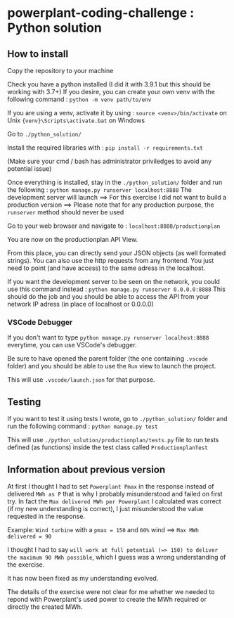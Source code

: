 # powerplant-coding-challenge : Python solution

## How to install

Copy the repository to your machine

Check you have a python installed (I did it with 3.9.1 but this should be working with 3.7+)
If you desire, you can create your own venv with the following command :
`python -m venv path/to/env`

If you are using a venv, activate it by using :
`source <venv>/bin/activate` on Unix
`{venv}\Scripts\activate.bat` on Windows

Go to `./python_solution/`

Install the required libraries with :
`pip install -r requirements.txt`

(Make sure your cmd / bash has administrator priviledges to avoid any potential issue)

Once everything is installed, stay in the `./python_solution/` folder and run the following :
`python manage.py runserver localhost:8888`
The development server will launch
==> For this exercise I did not want to build a production version
==> Please note that for any production purpose, the `runserver` method should never be used

Go to your web browser and navigate to : `localhost:8888/productionplan`

You are now on the productionplan API View.

From this place, you can directly send your JSON objects (as well formated strings).
You can also use the http requests from any frontend. You just need to point (and have access) to the same adress in the localhost.

If you want the development server to be seen on the network, you could use this command instead :
`python manage.py runserver 0.0.0.0:8888`
This should do the job and you should be able to access the API from your network IP adress (in place of localhost or 0.0.0.0)

### VSCode Debugger

If you don't want to type `python manage.py runserver localhost:8888` everytime, you can use VSCode's debugger.

Be sure to have opened the parent folder (the one containing `.vscode` folder) and you should be able to use the `Run` view to launch the project.

This will use `.vscode/launch.json` for that purpose.

## Testing

If you want to test it using tests I wrote, go to `./python_solution/` folder and run the following command :
`python manage.py test`

This will use `./python_solution/productionplan/tests.py` file to run tests defined (as functions) inside the test class called `ProductionplanTest`

## Information about previous version

At first I thought I had to set `Powerplant Pmax` in the response instead of delivered `MWh as P` that is why I probably misunderstood and failed on first try.
In fact the `Max delivered MWh per Powerplant` I calculated was correct (if my new understanding is correct), I just misunderstood the value requested in the response.

Example: `Wind turbine` with a `pmax = 150` and `60%` wind ==> `Max MWh delivered = 90`

I thought I had to say `will work at full potential (=> 150) to deliver the maximum 90 MWh possible`, which I guess was a wrong understanding of the exercise.

It has now been fixed as my understanding evolved.

The details of the exercise were not clear for me whether we needed to repond with Powerplant's used power to create the MWh required or directly the created MWh.
